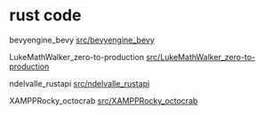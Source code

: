 # rust code



bevyengine_bevy [src/bevyengine_bevy](src/bevyengine_bevy)


LukeMathWalker_zero-to-production [src/LukeMathWalker_zero-to-production](src/LukeMathWalker_zero-to-production)


ndelvalle_rustapi [src/ndelvalle_rustapi](src/ndelvalle_rustapi)


XAMPPRocky_octocrab [src/XAMPPRocky_octocrab](src/XAMPPRocky_octocrab)



